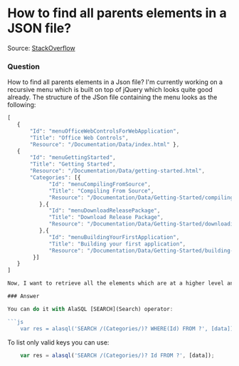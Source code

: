 # How to find all parents elements in a JSON file?

Source: [StackOverflow](http://stackoverflow.com/questions/29937203/find-all-parents-elements-in-a-json-file-using-jquery/29937369#29937369
)

### Question

How to find all parents elements in a Json file? I'm currently working on a recursive menu which is built on top of jQuery which looks quite good already. The structure of the JSon file containing the menu looks as the following:

```js
[
   { 
       "Id": "menuOfficeWebControlsForWebApplication", 
       "Title": "Office Web Controls", 
       "Resource": "/Documentation/Data/index.html" },
   { 
       "Id": "menuGettingStarted", 
       "Title": "Getting Started", 
       "Resource": "/Documentation/Data/getting-started.html", 
       "Categories": [{ 
             "Id": "menuCompilingFromSource", 
             "Title": "Compiling From Source", 
             "Resource": "/Documentation/Data/Getting-Started/compiling-from-source.html" 
          },{ 
             "Id": "menuDownloadReleasePackage", 
             "Title": "Download Release Package", 
             "Resource": "/Documentation/Data/Getting-Started/downloading-release-package.html"
          },{ 
             "Id": "menuBuildingYourFirstApplication", 
             "Title": "Building your first application", 
             "Resource": "/Documentation/Data/Getting-Started/building-your-first-application.html" 
        }]
   }
]

Now, I want to retrieve all the elements which are at a higher level and all the items which are directly below that item.

### Answer

You can do it with AlaSQL [SEARCH](Search) operator:

```js
    var res = alasql('SEARCH /(Categories/)? WHERE(Id) FROM ?', [data]);
```

To list only valid keys you can use:
```js
    var res = alasql('SEARCH /(Categories/)? Id FROM ?', [data]);
```
